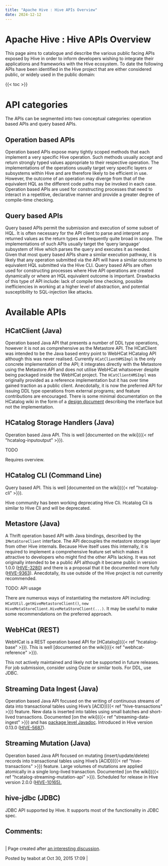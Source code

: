 ```yaml
---
title: "Apache Hive : Hive APIs Overview"
date: 2024-12-12
---
```


# Apache Hive : Hive APIs Overview

This page aims to catalogue and describe the various public facing APIs exposed by Hive in order to inform developers wishing to integrate their applications and frameworks with the Hive ecosystem. To date the following APIs have been identified in the Hive project that are either considered public, or widely used in the public domain:

{{< toc >}}

# API categories

The APIs can be segmented into two conceptual categories: operation based APIs and query based APIs.

## Operation based APIs

Operation based APIs expose many tightly scoped methods that each implement a very specific Hive operation. Such methods usually accept and return strongly typed values appropriate to their respective operation. The implementations of the operations usually target very specific layers or subsystems within Hive and are therefore likely to be efficient in use. However, the outcome of an operation may diverge from that of the equivalent HQL as the different code paths may be invoked in each case. Operation based APIs are used for constructing processes that need to interact in a repetitive, declarative manner and provide a greater degree of compile-time checking.

## Query based APIs

Query based APIs permit the submission and execution of some subset of HQL. It is often necessary for the API client to parse and interpret any returned values as the return types are frequently quite broad in scope. The implementations of such APIs usually target the 'query language' subsystem of Hive which parses the query and executes it as needed. Given that most query based APIs share a similar execution pathway, it is likely that any operation submitted via the API will have a similar outcome to equivalent HQL submitted via the Hive CLI. Query based APIs are often used for constructing processes where Hive API operations are created dynamically or where an HQL equivalent outcome is important. Drawbacks of this type of API include: lack of compile time checking, possible inefficiencies in working at a higher level of abstraction, and potential susceptibility to SQL-injection like attacks.

# Available APIs

## HCatClient (Java)

Operation based Java API that presents a number of DDL type operations, however it is not as comprehensive as the Metastore API. The HCatClient was intended to be the Java based entry point to WebHCat HCatalog API although this was never realised. Currently `HCatClientHMSImpl` is the only concrete implementation of the API; it integrates directly with the Metastore using the Metastore API and does not utilise WebHCat whatsoever despite being packaged inside the WebHCat project. The `HCatClientHMSImpl` was originally provided as a reference implementation but it has over time gained traction as a public client. Anecdotally, it is now the preferred API for issuing DDL type operations from external programs; and feature contributions are encouraged. There is some minimal documentation on the HCatalog wiki in the form of a [design document](https://cwiki.apache.org/confluence/display/HCATALOG/Design+Document+-+Java+APIs+for+HCatalog+DDL+Commands) describing the interface but not the implementation.

## HCatalog Storage Handlers (Java)

Operation based Java API. This is well [documented on the wiki]({{< ref "hcatalog-inputoutput" >}}).

TODO

Requires overview.

## HCatalog CLI (Command Line)

Query based API. This is well [documented on the wiki]({{< ref "hcatalog-cli" >}}).

Hive community has been working deprecating Hive Cli. Hcatalog Cli is similar to Hive Cli and will be deprecated.

## Metastore (Java)

A Thrift operation based API with Java bindings, described by the `IMetaStoreClient` interface. The API decouples the metastore storage layer from other Hive internals. Because Hive itself uses this internally, it is required to implement a comprehensive feature set which makes it attractive to developers who might find the other APIs lacking. It was not originally intended to be a public API although it became public in version 1.0.0 ([HIVE-3280](https://issues.apache.org/jira/browse/HIVE-3280)) and there is a proposal that it be documented more fully ([HIVE-9363](https://issues.apache.org/jira/browse/HIVE-9363)). Anecdotally, its use outside of the Hive project is not currently recommended.

TODO: API usage

There are numerous ways of instantiating the metastore API including: `HCatUtil.getHiveMetastoreClient()`, `new HiveMetaStoreClient.HiveMetaStoreClient(...)`. It may be useful to make some recommendations on the preferred approach.

## WebHCat (REST)

WebHCat is a REST operation based API for [HCatalog]({{< ref "hcatalog-base" >}}). This is well [documented on the wiki]({{< ref "webhcat-reference" >}}).

This not actively maintained and likely not be supported in future releases. For job submission, consider using Oozie or similar tools. For DDL, use JDBC.

## Streaming Data Ingest (Java)

Operation based Java API focused on the writing of continuous streams of data into transactional tables using Hive’s [ACID]({{< ref "hive-transactions" >}}) feature. New data is inserted into tables using small batches and short-lived transactions. Documented [on the wiki]({{< ref "streaming-data-ingest" >}}) and has [package level Javadoc](http://htmlpreview.github.io/?https://github.com/apache/hive/blob/master/hcatalog/streaming/src/java/org/apache/hive/hcatalog/streaming/package.html). Introduced in Hive version 0.13.0 ([HIVE-5687](https://issues.apache.org/jira/browse/HIVE-5687)).

## Streaming Mutation (Java)

Operation based Java API focused on mutating (insert/update/delete) records into transactional tables using Hive’s [ACID]({{< ref "hive-transactions" >}}) feature. Large volumes of mutations are applied atomically in a single long-lived transaction. Documented [on the wiki]({{< ref "hcatalog-streaming-mutation-api" >}}). Scheduled for release in Hive version 2.0.0 ([HIVE-10165](https://issues.apache.org/jira/browse/HIVE-10165)[).](https://issues.apache.org/jira/browse/HIVE-5687)

## hive-jdbc (JDBC)

JDBC API supported by Hive. It supports most of the functionality in JDBC spec.

## Comments:

|  |
| --- |
| 
Page created after [an interesting discussion](https://issues.apache.org/jira/browse/HIVE-12285?focusedCommentId=14981551&page=com.atlassian.jira.plugin.system.issuetabpanels:comment-tabpanel#comment-14981551).

 Posted by teabot at Oct 30, 2015 17:09
  |

 

 

